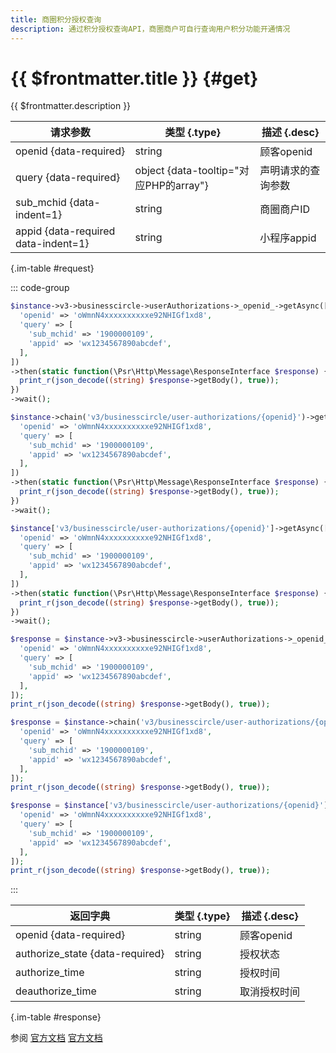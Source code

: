 ```yaml
---
title: 商圈积分授权查询
description: 通过积分授权查询API，商圈商户可自行查询用户积分功能开通情况
---
```


# {{ $frontmatter.title }} {#get}

{{ $frontmatter.description }}

| 请求参数 | 类型 {.type} | 描述 {.desc}
| --- | --- | ---
| openid {data-required} | string | 顾客openid
| query {data-required} | object {data-tooltip="对应PHP的array"} | 声明请求的查询参数
| sub_mchid {data-indent=1} | string | 商圈商户ID
| appid {data-required data-indent=1} | string | 小程序appid

{.im-table #request}

::: code-group

```php [异步纯链式]
$instance->v3->businesscircle->userAuthorizations->_openid_->getAsync([
  'openid' => 'oWmnN4xxxxxxxxxxe92NHIGf1xd8',
  'query' => [
    'sub_mchid' => '1900000109',
    'appid' => 'wx1234567890abcdef',
  ],
])
->then(static function(\Psr\Http\Message\ResponseInterface $response) {
  print_r(json_decode((string) $response->getBody(), true));
})
->wait();
```

```php [异步声明式]
$instance->chain('v3/businesscircle/user-authorizations/{openid}')->getAsync([
  'openid' => 'oWmnN4xxxxxxxxxxe92NHIGf1xd8',
  'query' => [
    'sub_mchid' => '1900000109',
    'appid' => 'wx1234567890abcdef',
  ],
])
->then(static function(\Psr\Http\Message\ResponseInterface $response) {
  print_r(json_decode((string) $response->getBody(), true));
})
->wait();
```

```php [异步属性式]
$instance['v3/businesscircle/user-authorizations/{openid}']->getAsync([
  'openid' => 'oWmnN4xxxxxxxxxxe92NHIGf1xd8',
  'query' => [
    'sub_mchid' => '1900000109',
    'appid' => 'wx1234567890abcdef',
  ],
])
->then(static function(\Psr\Http\Message\ResponseInterface $response) {
  print_r(json_decode((string) $response->getBody(), true));
})
->wait();
```

```php [同步纯链式]
$response = $instance->v3->businesscircle->userAuthorizations->_openid_->get([
  'openid' => 'oWmnN4xxxxxxxxxxe92NHIGf1xd8',
  'query' => [
    'sub_mchid' => '1900000109',
    'appid' => 'wx1234567890abcdef',
  ],
]);
print_r(json_decode((string) $response->getBody(), true));
```

```php [同步声明式]
$response = $instance->chain('v3/businesscircle/user-authorizations/{openid}')->get([
  'openid' => 'oWmnN4xxxxxxxxxxe92NHIGf1xd8',
  'query' => [
    'sub_mchid' => '1900000109',
    'appid' => 'wx1234567890abcdef',
  ],
]);
print_r(json_decode((string) $response->getBody(), true));
```

```php [同步属性式]
$response = $instance['v3/businesscircle/user-authorizations/{openid}']->get([
  'openid' => 'oWmnN4xxxxxxxxxxe92NHIGf1xd8',
  'query' => [
    'sub_mchid' => '1900000109',
    'appid' => 'wx1234567890abcdef',
  ],
]);
print_r(json_decode((string) $response->getBody(), true));
```

:::

| 返回字典 | 类型 {.type} | 描述 {.desc}
| --- | --- | ---
| openid {data-required}| string | 顾客openid
| authorize_state {data-required}| string | 授权状态
| authorize_time | string | 授权时间
| deauthorize_time | string | 取消授权时间

{.im-table #response}

参阅 [官方文档](https://pay.weixin.qq.com/docs/merchant/apis/smart-business-circle/user-authorizations/query-user-authorization.html) [官方文档](https://pay.weixin.qq.com/docs/partner/apis/smart-business-circle/user-authorizations/query-user-authorization.html)
